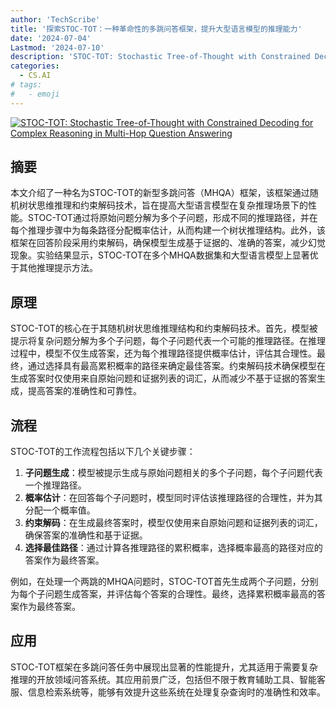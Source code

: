 ```yaml
---
author: 'TechScribe'
title: '探索STOC-TOT：一种革命性的多跳问答框架，提升大型语言模型的推理能力'
date: '2024-07-04'
Lastmod: '2024-07-10'
description: 'STOC-TOT: Stochastic Tree-of-Thought with Constrained Decoding for Complex Reasoning in Multi-Hop Question Answering'
categories:
  - CS.AI
# tags:
#   - emoji
---
```


[![STOC-TOT: Stochastic Tree-of-Thought with Constrained Decoding for Complex Reasoning in Multi-Hop Question Answering](https://arxiv-research-1301205113.cos.ap-guangzhou.myqcloud.com/images/2407.03687v1.pdf_0.jpg)](https://arxiv.org/abs/2407.03687v1)

## 摘要

本文介绍了一种名为STOC-TOT的新型多跳问答（MHQA）框架，该框架通过随机树状思维推理和约束解码技术，旨在提高大型语言模型在复杂推理场景下的性能。STOC-TOT通过将原始问题分解为多个子问题，形成不同的推理路径，并在每个推理步骤中为每条路径分配概率估计，从而构建一个树状推理结构。此外，该框架在回答阶段采用约束解码，确保模型生成基于证据的、准确的答案，减少幻觉现象。实验结果显示，STOC-TOT在多个MHQA数据集和大型语言模型上显著优于其他推理提示方法。<!--more-->

## 原理

STOC-TOT的核心在于其随机树状思维推理结构和约束解码技术。首先，模型被提示将复杂问题分解为多个子问题，每个子问题代表一个可能的推理路径。在推理过程中，模型不仅生成答案，还为每个推理路径提供概率估计，评估其合理性。最终，通过选择具有最高累积概率的路径来确定最佳答案。约束解码技术确保模型在生成答案时仅使用来自原始问题和证据列表的词汇，从而减少不基于证据的答案生成，提高答案的准确性和可靠性。

## 流程

STOC-TOT的工作流程包括以下几个关键步骤：
1. **子问题生成**：模型被提示生成与原始问题相关的多个子问题，每个子问题代表一个推理路径。
2. **概率估计**：在回答每个子问题时，模型同时评估该推理路径的合理性，并为其分配一个概率值。
3. **约束解码**：在生成最终答案时，模型仅使用来自原始问题和证据列表的词汇，确保答案的准确性和基于证据。
4. **选择最佳路径**：通过计算各推理路径的累积概率，选择概率最高的路径对应的答案作为最终答案。

例如，在处理一个两跳的MHQA问题时，STOC-TOT首先生成两个子问题，分别为每个子问题生成答案，并评估每个答案的合理性。最终，选择累积概率最高的答案作为最终答案。

## 应用

STOC-TOT框架在多跳问答任务中展现出显著的性能提升，尤其适用于需要复杂推理的开放领域问答系统。其应用前景广泛，包括但不限于教育辅助工具、智能客服、信息检索系统等，能够有效提升这些系统在处理复杂查询时的准确性和效率。